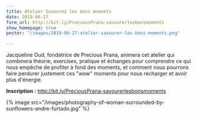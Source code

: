 ```yaml
---
title: Atelier Savourez les bons moments
date: 2019-06-27
form_url: http://bit.ly/PreciousPrana-savourerlesbonsmoments
show_homepage: true
poster: "/images/2019-06-27-atelier-savourer-les-bons-moments.png"

---
```

Jacqueline Oud, fondatrice de Precious Prana, animera cet atelier qui combinera théorie, exercises, pratique et échanges pour comprendre ce qui nous empêche de profiter à fond des moments, et comment nous pourrons faire perdurer justement ces "wow" moments pour nous recharger et avoir plus d'énergie.

**Inscription :** <http://bit.ly/PreciousPrana-savourerlesbonsmoments>

{% image src="/images/photography-of-woman-surrounded-by-sunflowers-andre-furtado.jpg" %}